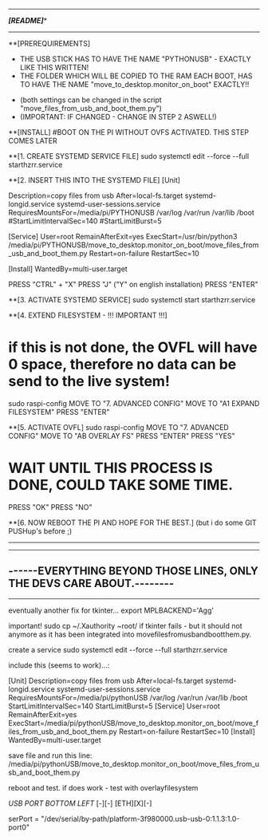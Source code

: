 *******************
*****[README]******
*******************

**[PREREQUIREMENTS]
- THE USB STICK HAS TO HAVE THE NAME "PYTHONUSB" - EXACTLY LIKE THIS WRITTEN! 
- THE FOLDER WHICH WILL BE COPIED TO THE RAM EACH BOOT, HAS TO HAVE THE NAME "move_to_desktop.monitor_on_boot" EXACTLY!!
* (both settings can be changed in the script "move_files_from_usb_and_boot_them.py")
* (IMPORTANT: IF CHANGED - CHANGE IN STEP 2 ASWELL!)

**[INSTALL]
#BOOT ON THE PI WITHOUT OVFS ACTIVATED. THIS STEP COMES LATER

**[1. CREATE SYSTEMD SERVICE FILE]
sudo systemctl edit --force --full starthzrr.service

**[2. INSERT THIS INTO THE SYSTEMD FILE]
[Unit]

Description=copy files from usb
After=local-fs.target systemd-longid.service systemd-user-sessions.service
RequiresMountsFor=/media/pi/PYTHONUSB /var/log /var/run /var/lib /boot
#StartLimitIntervalSec=140
#StartLimitBurst=5

[Service]
User=root
RemainAfterExit=yes
ExecStart=/usr/bin/python3 /media/pi/PYTHONUSB/move_to_desktop.monitor_on_boot/move_files_from_usb_and_boot_them.py
Restart=on-failure
RestartSec=10

[Install]
WantedBy=multi-user.target

PRESS "CTRL" + "X"
PRESS "J" ("Y" on english installation)
PRESS "ENTER"

**[3. ACTIVATE SYSTEMD SERVICE]
sudo systemctl start starthzrr.service

**[4. EXTEND FILESYSTEM - !!! IMPORTANT !!!]
# if this is not done, the OVFL will have 0 space, therefore no data can be send to the live system!
sudo raspi-config
MOVE TO "7. ADVANCED CONFIG"
MOVE TO "A1 EXPAND FILESYSTEM"
PRESS "ENTER"

**[5. ACTIVATE OVFL]
sudo raspi-config
MOVE TO "7. ADVANCED CONFIG"
MOVE TO "AB OVERLAY FS"
PRESS "ENTER"
PRESS "YES"
# WAIT UNTIL THIS PROCESS IS DONE, COULD TAKE SOME TIME.
PRESS "OK"
PRESS "NO"

**[6. NOW REBOOT THE PI AND HOPE FOR THE BEST.]
(but i do some GIT PUSHup's before ;)




----------------------------------------------------------------------
----------------------------------------------------------------------
------EVERYTHING BEYOND THOSE LINES, ONLY THE DEVS CARE ABOUT.--------
----------------------------------------------------------------------
----------------------------------------------------------------------

eventually another fix for tkinter...
export MPLBACKEND='Agg'

important!
sudo cp ~/.Xauthority ~root/
if tkinter fails - but it should not anymore as it has been integrated into movefilesfromusbandbootthem.py.

create a service
sudo systemctl edit --force --full starthzrr.service

include this (seems to work)...:

[Unit]
Description=copy files from usb
After=local-fs.target systemd-longid.service systemd-user-sessions.service
RequiresMountsFor=/media/pi/pythonUSB /var/log /var/run /var/lib /boot
StartLimitIntervalSec=140
StartLimitBurst=5
[Service]
User=root
RemainAfterExit=yes
ExecStart=/media/pi/pythonUSB/move_to_desktop.monitor_on_boot/move_files_from_usb_and_boot_them.py
Restart=on-failure
RestartSec=10
[Install]
WantedBy=multi-user.target


save file and run this line:
/media/pi/pythonUSB/move_to_desktop.monitor_on_boot/move_files_from_usb_and_boot_them.py

reboot and test.
if does work - test with overlayfilesystem

*USB PORT BOTTOM LEFT*
	 [-][-]
[ETH][X][-]

serPort = "/dev/serial/by-path/platform-3f980000.usb-usb-0:1.1.3:1.0-port0" 




